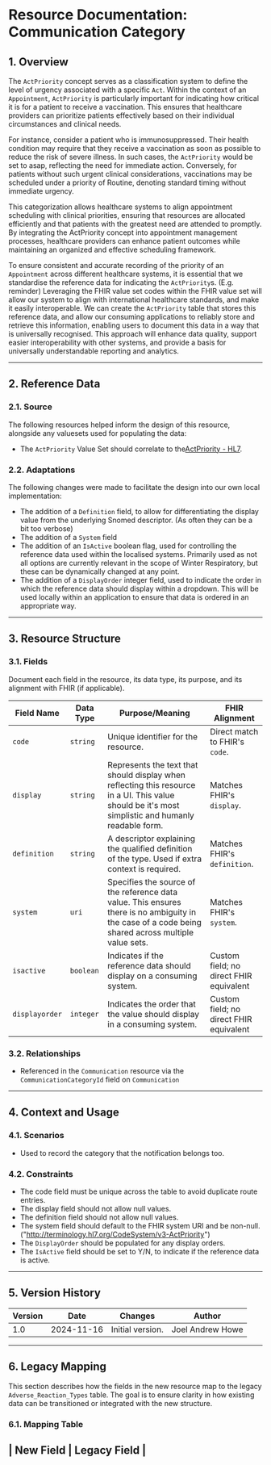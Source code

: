 # Resource Documentation: Communication Category

## 1. Overview
The `ActPriority` concept serves as a classification system to define the level of urgency associated with a specific `Act`. Within the context of an `Appointment`, `ActPriority` is particularly important for indicating how critical it is for a patient to receive a vaccination. This ensures that healthcare providers can prioritize patients effectively based on their individual circumstances and clinical needs.

For instance, consider a patient who is immunosuppressed. Their health condition may require that they receive a vaccination as soon as possible to reduce the risk of severe illness. In such cases, the `ActPriority` would be set to asap, reflecting the need for immediate action. Conversely, for patients without such urgent clinical considerations, vaccinations may be scheduled under a priority of Routine, denoting standard timing without immediate urgency.

This categorization allows healthcare systems to align appointment scheduling with clinical priorities, ensuring that resources are allocated efficiently and that patients with the greatest need are attended to promptly. By integrating the ActPriority concept into appointment management processes, healthcare providers can enhance patient outcomes while maintaining an organized and effective scheduling framework.

To ensure consistent and accurate recording of the priority of an `Appointment` across different healthcare systems, it is essential that we standardise the reference data for indicating the `ActPriority`s. (E.g. reminder) Leveraging the FHIR value set codes within the FHIR value set will allow our system to align with international healthcare standards, and make it easily interoperable. We can create the `ActPriority` table that stores this reference data, and allow our consuming applications to reliably store and retrieve this information, enabling users to document this data in a way that is universally recognised. This approach will enhance data quality, support easier interoperability with other systems, and provide a basis for universally understandable reporting and analytics.

---

## 2. Reference Data
### 2.1. Source
The following resources helped inform the design of this resource, alongside any valuesets used for populating the data:
- The `ActPriority` Value Set should correlate to the[ActPriority - HL7](https://terminology.hl7.org/6.1.0/ValueSet-v3-ActPriority.html).


### 2.2. Adaptations
The following changes were made to facilitate the design into our own local implementation:
- The addition of a `Definition` field, to allow for differentiating the display value from the underlying Snomed descriptor. (As often they can be a bit too verbose)
- The addition of a `System` field
- The addition of an `IsActive` boolean flag, used for controlling the reference data used within the localised systems. Primarily used as not all options are currently relevant in the scope of Winter Respiratory, but these can be dynamically changed at any point.
- The addition of a `DisplayOrder` integer field, used to indicate the order in which the reference data should display within a dropdown. This will be used locally within an application to ensure that data is ordered in an appropriate way.
- ---
## 3. Resource Structure
### 3.1. Fields
Document each field in the resource, its data type, its purpose, and its alignment with FHIR (if applicable).

| **Field Name**      | **Data Type**   | **Purpose/Meaning**                                                | **FHIR Alignment**                          |
|----------------------|-----------------|----------------------------------------------------------------------|---------------------------------------------|
| `code`                | `string`        | Unique identifier for the resource.                                | Direct match to FHIR's `code`.                |
| `display`              | `string`        | Represents the text that should display when reflecting this resource in a UI. This value should be it's most simplistic and humanly readable form.                                | Matches FHIR's `display`.                      |
| `definition`         | `string`          | A descriptor explaining the qualified definition of the type. Used if extra context is required.                                       | Matches FHIR's `definition`.                 |
| `system`      | `uri`        | Specifies the source of the reference data value. This ensures there is no ambiguity in the case of a code being shared across multiple value sets.        | Matches FHIR's `system`.    |
| `isactive`            | `boolean`       | Indicates if the reference data should display on a consuming system.  | Custom field; no direct FHIR equivalent
| `displayorder`            | `integer`       | Indicates the order that the value should display in a consuming system.                           | Custom field; no direct FHIR equivalent       |

### 3.2. Relationships
- Referenced in the `Communication` resource via the `CommunicationCategoryId` field on `Communication`
---
## 4. Context and Usage
### 4.1. Scenarios
- Used to record the category that the notification belongs too.

### 4.2. Constraints
- The code field must be unique across the table to avoid duplicate route entries.
- The display field should not allow null values.
- The definition field should not allow null values.
- The system field should default to the FHIR system URI and be non-null.("http://terminology.hl7.org/CodeSystem/v3-ActPriority")
- The `DisplayOrder` should be populated for any display orders.
- The `IsActive` field should be set to Y/N, to indicate if the reference data is active.
---

## 5. Version History

| **Version** | **Date**       | **Changes**                                | **Author**          |
|-------------|----------------|--------------------------------------------|---------------------|
| 1.0         | 2024-11-16     | Initial version.                           | Joel Andrew Howe       |


---

## 6. Legacy Mapping
This section describes how the fields in the new resource map to the legacy `Adverse_Reaction_Types` table. The goal is to ensure clarity in how existing data can be transitioned or integrated with the new structure.

### 6.1. Mapping Table
| **New Field**       | **Legacy Field**            | 
---